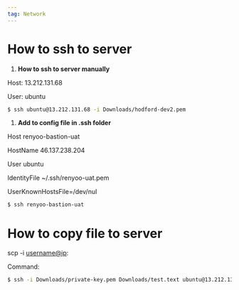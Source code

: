```yaml
---
tag: Network
---
```


# How to ssh to server

1. **How to ssh to server manually**

Host: 13.212.131.68

User: ubuntu

```bash
$ ssh ubuntu@13.212.131.68 -i Downloads/hodford-dev2.pem
```

1. **Add to config file in .ssh folder**

Host renyoo-bastion-uat

HostName 46.137.238.204

User ubuntu

IdentityFile ~/.ssh/renyoo-uat.pem

UserKnownHostsFile=/dev/nul

```bash
$ ssh renyoo-bastion-uat
```

# How to copy file to server

scp -i <location-to-private-key-file> <location-to-copying-file> <username@ip>:<location-to-copy-file>

Command: 

```bash
$ ssh -i Downloads/private-key.pem Downloads/test.text ubuntu@13.212.131.68:/home/ec2-user
```